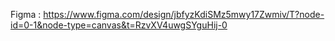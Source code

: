 Figma :
https://www.figma.com/design/jbfyzKdiSMz5mwy17Zwmiv/T?node-id=0-1&node-type=canvas&t=RzvXV4uwgSYguHij-0
